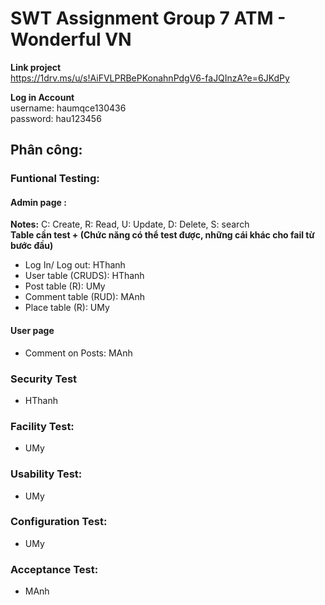 # SWT Assignment Group 7 ATM - Wonderful VN 
**Link project** \
https://1drv.ms/u/s!AiFVLPRBePKonahnPdgV6-faJQInzA?e=6JKdPy 

**Log in Account** \
username: haumqce130436 \
password: hau123456 
## Phân công: 
### Funtional Testing:
#### Admin page :
**Notes:** C: Create, R: Read, U: Update, D: Delete, S: search \
**Table cần test + (Chức năng có thể test được, những cái khác cho fail từ bước đầu)** 
- Log In/ Log out: HThanh
- User table (CRUDS): HThanh
- Post table (R): UMy 
- Comment table (RUD): MAnh
- Place table (R): UMy
#### User page
- Comment on Posts: MAnh
### Security Test 
- HThanh
### Facility Test: 
- UMy 
### Usability Test:
- UMy
### Configuration Test:
- UMy 
### Acceptance Test: 
- MAnh
